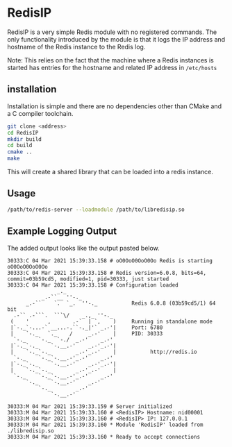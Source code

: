 
# RedisIP

RedisIP is a very simple Redis module with no registered commands. The only functionality introduced by the module
is that it logs the IP address and hostname of the Redis instance to the Redis log. 

Note: This relies on the fact that the machine where a Redis instances is started has entries for the hostname and related IP address in ``/etc/hosts``

## installation

Installation is simple and there are no dependencies other than CMake and a C compiler toolchain.

```bash
git clone <address>
cd RedisIP
mkdir build
cd build
cmake ..
make
```

This will create a shared library that can be loaded into a redis instance.

## Usage

```bash
/path/to/redis-server --loadmodule /path/to/libredisip.so
```

## Example Logging Output

The added output looks like the output pasted below. 

```text
30333:C 04 Mar 2021 15:39:33.158 # oO0OoO0OoO0Oo Redis is starting oO0OoO0OoO0Oo
30333:C 04 Mar 2021 15:39:33.158 # Redis version=6.0.8, bits=64, commit=03b59cd5, modified=1, pid=30333, just started
30333:C 04 Mar 2021 15:39:33.158 # Configuration loaded
                _._
           _.-``__ ''-._
      _.-``    `.  `_.  ''-._           Redis 6.0.8 (03b59cd5/1) 64 bit
  .-`` .-```.  ```\/    _.,_ ''-._
 (    '      ,       .-`  | `,    )     Running in standalone mode
 |`-._`-...-` __...-.``-._|'` _.-'|     Port: 6780
 |    `-._   `._    /     _.-'    |     PID: 30333
  `-._    `-._  `-./  _.-'    _.-'
 |`-._`-._    `-.__.-'    _.-'_.-'|
 |    `-._`-._        _.-'_.-'    |           http://redis.io
  `-._    `-._`-.__.-'_.-'    _.-'
 |`-._`-._    `-.__.-'    _.-'_.-'|
 |    `-._`-._        _.-'_.-'    |
  `-._    `-._`-.__.-'_.-'    _.-'
      `-._    `-.__.-'    _.-'
          `-._        _.-'
              `-.__.-'

30333:M 04 Mar 2021 15:39:33.159 # Server initialized
30333:M 04 Mar 2021 15:39:33.160 # <RedisIP> Hostname: nid00001
30333:M 04 Mar 2021 15:39:33.160 # <RedisIP> IP: 127.0.0.1
30333:M 04 Mar 2021 15:39:33.160 * Module 'RedisIP' loaded from ./libredisip.so
30333:M 04 Mar 2021 15:39:33.160 * Ready to accept connections
```

